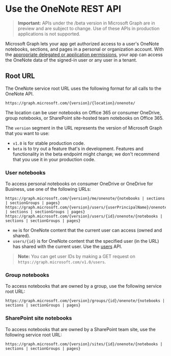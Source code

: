# Use the OneNote REST API

> **Important:** APIs under the /beta version in Microsoft Graph are in preview and are subject to change. Use of these APIs in production applications is not supported.

Microsoft Graph lets your app get authorized access to a user's OneNote notebooks, sections, and pages in a personal or organization account. With the [appropriate delegated or application permissions](../../../concepts/permissions_reference.md#notes-permissions), your app can access the OneNote data of the signed-in user or any user in a tenant. 

## Root URL
The OneNote service root URL uses the following format for all calls to the OneNote API.
```
https://graph.microsoft.com/{version}/{location}/onenote/ 
```
The location can be user notebooks on Office 365 or consumer OneDrive, group notebooks, or SharePoint site-hosted team notebooks on Office 365. 

The `version` segment in the URL represents the version of Microsoft Graph that you want to use:

- `v1.0` is for stable production code.
- `beta` is to try out a feature that's in development. Features and functionality in the beta endpoint might change; we don't recommend that you use it in your production code.

### User notebooks
To access personal notebooks on consumer OneDrive or OneDrive for Business, use one of the following URLs:

```
https://graph.microsoft.com/{version}/me/onenote/{notebooks | sections | sectionGroups | pages} 
https://graph.microsoft.com/{version}/users/{userPrincipalName}/onenote/{notebooks | sections | sectionGroups | pages} 
https://graph.microsoft.com/{version}/users/{id}/onenote/{notebooks | sections | sectionGroups | pages} 
```

- `me` is for OneNote content that the current user can access (owned and shared).
- `users/{id}` is for OneNote content that the specified user (in the URL) has shared with the current user. Use the [users](users.md) API.
> **Note:**
> You can get user IDs by making a GET request on `https://graph.microsoft.com/v1.0/users`.

### Group notebooks

To access notebooks that are owned by a group, use the following service root URL:

```
https://graph.microsoft.com/{version}/groups/{id}/onenote/{notebooks | sections | sectionGroups | pages} 
```
### SharePoint site notebooks
To access notebooks that are owned by a SharePoint team site, use the following service root URL:

```
https://graph.microsoft.com/{version}/sites/{id}/onenote/{notebooks | sections | sectionGroups | pages} 
```
